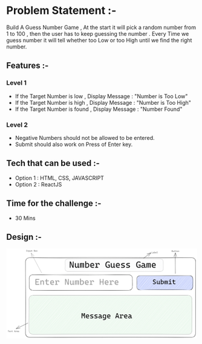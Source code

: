 # Problem Statement :-

Build A Guess Number Game , At the start it will pick a random number from 1 to 100 , then the user has to keep guessing the number . Every Time we guess number it will tell whether too Low or too High until we find the right number.

## Features :-

### Level 1

- If the Target Number is low , Display Message : "Number is Too Low"
- If the Target Number is high , Display Message : "Number is Too High"
- If the Target Number is found , Display Message : "Number Found"

### Level 2

- Negative Numbers should not be allowed to be entered.
- Submit should also work on Press of Enter key.

## Tech that can be used :-

- Option 1 : HTML, CSS, JAVASCRIPT
- Option 2 : ReactJS

## Time for the challenge :-

- 30 Mins

## Design :-

  ![Alt text](Number%20Guess%20Game%20Design.png)
